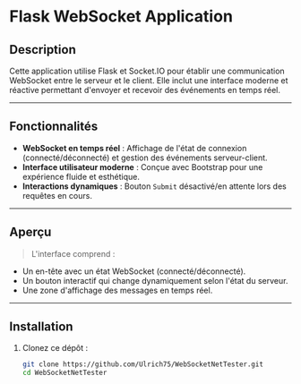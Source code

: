 # Flask WebSocket Application


## Description
Cette application utilise Flask et Socket.IO pour établir une communication WebSocket entre le serveur et le client. Elle inclut une interface moderne et réactive permettant d'envoyer et recevoir des événements en temps réel.

---

## Fonctionnalités
- **WebSocket en temps réel** : Affichage de l'état de connexion (connecté/déconnecté) et gestion des événements serveur-client.
- **Interface utilisateur moderne** : Conçue avec Bootstrap pour une expérience fluide et esthétique.
- **Interactions dynamiques** : Bouton `Submit` désactivé/en attente lors des requêtes en cours.

---

## Aperçu
> L'interface comprend :
- Un en-tête avec un état WebSocket (connecté/déconnecté).
- Un bouton interactif qui change dynamiquement selon l'état du serveur.
- Une zone d'affichage des messages en temps réel.

---

## Installation

1. Clonez ce dépôt :
   ```bash
   git clone https://github.com/Ulrich75/WebSocketNetTester.git
   cd WebSocketNetTester
